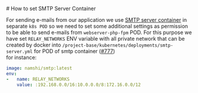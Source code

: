 # How to set SMTP Server Container

For sending e-mails from our application we use [SMTP server container](https://hub.docker.com/r/namshi/smtp/) in separate `k8s POD` so we need to set some additional settings as permission to be able to send e-mails from `webserver-php-fpm` POD.
For this purpose we have set `RELAY_NETWORKS` ENV variable with all private network that can be created by docker into `/project-base/kubernetes/deployments/smtp-server.yml` for POD of smtp container ([#777](https://github.com/shopsys/shopsys/pull/777))  
for instance:
```yaml
image: namshi/smtp:latest
env:
-   name: RELAY_NETWORKS
    value: :192.168.0.0/16:10.0.0.0/8:172.16.0.0/12
```